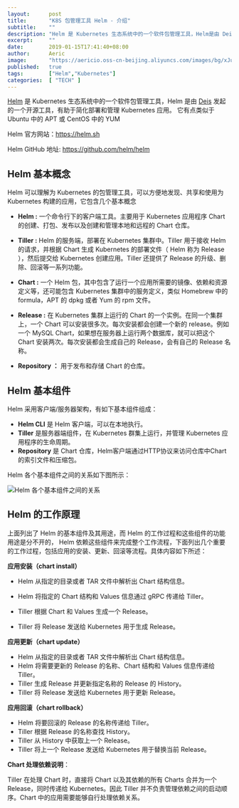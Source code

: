 ```yaml
---
layout:      post
title:       "K8S 包管理工具 Helm - 介绍"
subtitle:    ""
description: "Helm 是 Kubernetes 生态系统中的一个软件包管理工具，Helm是由 Deis 发起的一个开源工具，有助于简化部署和管理 Kubernetes 应用。 它有点类似于 Ubuntu 中的 APT 或 CentOS 中的 YUM"
excerpt:     ""
date:        2019-01-15T17:41:40+08:00
author:      Aeric
image:       "https://aericio.oss-cn-beijing.aliyuncs.com/images/bg/xJunGR.jpg"
published:   true
tags:        ["Helm","Kubernetes"]
categories:  [ "TECH" ]
---
```


[Helm](https://helm.sh) 是 Kubernetes 生态系统中的一个软件包管理工具，Helm 是由 [Deis](https://deis.com/) 发起的一个开源工具，有助于简化部署和管理 Kubernetes 应用。 它有点类似于 Ubuntu 中的 APT 或 CentOS 中的 YUM

Helm 官方网站：<https://helm.sh>

Helm GitHub 地址: <https://github.com/helm/helm>

## Helm 基本概念

Helm 可以理解为 Kubernetes 的包管理工具，可以方便地发现、共享和使用为 Kubernetes 构建的应用，它包含几个基本概念 

- **Helm :**  一个命令行下的客户端工具。主要用于 Kubernetes 应用程序 Chart 的创建、打包、发布以及创建和管理本地和远程的 Chart 仓库。 
- **Tiller :**  Helm 的服务端，部署在 Kubernetes 集群中。Tiller 用于接收 Helm 的请求，并根据 Chart 生成 Kubernetes 的部署文件（ Helm 称为 Release ），然后提交给 Kubernetes 创建应用。Tiller 还提供了 Release 的升级、删除、回滚等一系列功能。 

- **Chart :**  一个 Helm 包，其中包含了运行一个应用所需要的镜像、依赖和资源定义等，还可能包含 Kubernetes 集群中的服务定义，类似 Homebrew 中的 formula，APT 的 dpkg 或者 Yum 的 rpm 文件。

- **Release :**   在 Kubernetes 集群上运行的 Chart 的一个实例。在同一个集群上，一个 Chart 可以安装很多次。每次安装都会创建一个新的 release。例如一个 MySQL Chart，如果想在服务器上运行两个数据库，就可以把这个 Chart 安装两次。每次安装都会生成自己的 Release，会有自己的 Release 名称。

- **Repository ：** 用于发布和存储 Chart 的仓库。


## Helm 基本组件

Helm 采用客户端/服务器架构，有如下基本组件组成：

-  **Helm CLI** 是 Helm 客户端，可以在本地执行。
-  **Tiller** 是服务器端组件，在 Kubernetes 群集上运行，并管理 Kubernetes 应用程序的生命周期。
-  **Repository** 是 Chart 仓库，Helm客户端通过HTTP协议来访问仓库中Chart的索引文件和压缩包。

Helm 各个基本组件之间的关系如下图所示：

![Helm 各个基本组件之间的关系](https://aericio.oss-cn-beijing.aliyuncs.com/images/blog/6KF0TE.jpg)



## Helm 的工作原理

上面列出了 Helm 的基本组件及其用途，而 Helm 的工作过程和这些组件的功能用途是分不开的， Helm 依赖这些组件来完成整个工作流程，下面列出几个重要的工作过程，包括应用的安装、更新、回滚等流程。具体内容如下所述：

**应用安装（chart install）**

- Helm 从指定的目录或者 TAR 文件中解析出 Chart 结构信息。

- Helm 将指定的 Chart 结构和 Values 信息通过 gRPC 传递给 Tiller。

- Tiller 根据 Chart 和 Values 生成一个 Release。

- Tiller 将 Release 发送给 Kubernetes 用于生成 Release。


**应用更新（chart update）**

- Helm 从指定的目录或者 TAR 文件中解析出 Chart 结构信息。
- Helm 将需要更新的 Release 的名称、Chart 结构和 Values 信息传递给 Tiller。
- Tiller 生成 Release 并更新指定名称的 Release 的 History。
- Tiller 将 Release 发送给 Kubernetes 用于更新 Release。

**应用回滚（chart rollback）**

- Helm 将要回滚的 Release 的名称传递给 Tiller。
- Tiller 根据 Release 的名称查找 History。
- Tiller 从 History 中获取上一个 Release。
- Tiller 将上一个 Release 发送给 Kubernetes 用于替换当前 Release。

**Chart 处理依赖说明**：

Tiller 在处理 Chart 时，直接将 Chart 以及其依赖的所有 Charts 合并为一个 Release，同时传递给 Kubernetes。因此 Tiller 并不负责管理依赖之间的启动顺序。Chart 中的应用需要能够自行处理依赖关系。 